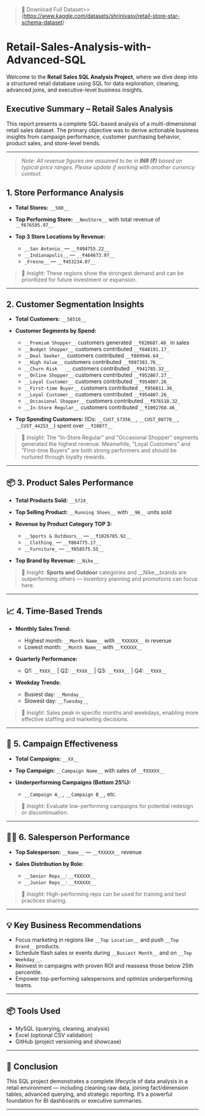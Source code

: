 > 📂 Download Full Dataset>>(https://www.kaggle.com/datasets/shrinivasv/retail-store-star-schema-dataset)


# Retail-Sales-Analysis-with-Advanced-SQL
Welcome to the **Retail Sales SQL Analysis Project**, where we dive deep into a structured retail database using SQL for data exploration, cleaning, advanced joins, and executive-level business insights. 

##  Executive Summary – Retail Sales Analysis

This report presents a complete SQL-based analysis of a multi-dimensional retail sales dataset. The primary objective was to derive actionable business insights from campaign performance, customer purchasing behavior, product sales, and store-level trends.

---
> *Note: All revenue figures are assumed to be in __INR (₹)__ based on typical price ranges. Please update if working with another currency context.*

##  1. Store Performance Analysis

* **Total Stores:** `__500__`
* **Top Performing Store:** `__NeoStore__` with total revenue of `__₹676595.97__`
* **Top 3 Store Locations by Revenue:**

  * `__San Antonio_` — `__₹494755.22__`
  * `__Indianapolis__` — `__₹464673.97__`
  * `_Fresno__` — `__₹453234.07__`

> 📌 *Insight:* These regions show the strongest demand and can be prioritized for future investment or expansion.

---

##  2. Customer Segmentation Insights

* **Total Customers:** `__58516__`
* **Customer Segments by Spend:**

  * `__Premium Shopper__` customers generated `__₹820687.40_` in sales
  * `__Budget Shopper__` customers contributed `__₹848191.17_`
  * `__Deal Seeker__` customers contributed `__₹889946.64__`
  * `__High Value__` customers contributed `__₹897383.76__`
  * `__Churn Risk	__` customers contributed `__₹941785.32__`
  * `__Online Shopper__` customers contributed `__₹952867.27__`
  * `__Loyal Customer__` customers contributed `__₹954807.26_`
  * `__First-time Buyer__` customers contributed `__₹956011.36_`
  * `__Loyal Customer__` customers contributed `__₹954807.26_`
  * `__Occasional Shopper__` customers contributed `__₹976510.32_`
  * `__In-Store Regular__` customers contributed `__₹1092768.46_`
    
* **Top Spending Customers:**
  (IDs: `__CUST_57356__`, `__CUST_08778__`,` __CUST_44253__`) spent over `__₹28077__`

> 📌 *Insight:* The "In-Store Regular" and "Occasional Shopper" segments generated the highest revenue. Meanwhile, "Loyal Customers" and "First-time Buyers" are both strong performers and should be nurtured through loyalty rewards.
---

## 📦 3. Product Sales Performance

* **Total Products Sold:** `__5724_`
* **Top Selling Product:** `__Running Shoes__` with `__96__` units sold
* **Revenue by Product Category TOP 3:**
  
  * `__Sports & Outdoors__` — `__₹1026785.92__`
  * `__Clothing_` — `__₹864775.17__`
  * `__Furniture_` — `__₹858575.55__`
* **Top Brand by Revenue:** `__Nike__`

> 📌 *Insight:* __Sports and Outdoor__ categories and  __Nike__brands are outperforming others — inventory planning and promotions can focus here.

---

## 📈 4. Time-Based Trends

* **Monthly Sales Trend:**

  * Highest month: `__Month Name__` with `__₹XXXXX__` in revenue
  * Lowest month: `__Month Name__` with `__₹XXXXX__`
* **Quarterly Performance:**

  * Q1: `__₹XXX__` | Q2: `__₹XXX__` | Q3: `__₹XXX__` | Q4: `__₹XXX__`
* **Weekday Trends:**

  * Busiest day: `__Monday__`
  * Slowest day: `__Tuesday__`

> 📌 *Insight:* Sales peak in specific months and weekdays, enabling more effective staffing and marketing decisions.

---

## 🎯 5. Campaign Effectiveness

* **Total Campaigns:** `__XX__`
* **Top Campaign:** `__Campaign Name__` with sales of `__₹XXXXX__`
* **Underperforming Campaigns (Bottom 25%):**

  * `__Campaign A__`, `__Campaign B__`, etc.

> 📌 *Insight:* Evaluate low-performing campaigns for potential redesign or discontinuation.

---

## 🧑‍💼 6. Salesperson Performance

* **Top Salesperson:** `__Name__` — `__₹XXXXX__` revenue
* **Sales Distribution by Role:**

  * `__Senior Reps__`: `__₹XXXXX__`
  * `__Junior Reps__`: `__₹XXXXX__`

> 📌 *Insight:* High-performing reps can be used for training and best practices sharing.

---



## 💡 Key Business Recommendations

* Focus marketing in regions like `__Top Location__` and push `__Top Brand__` products.
* Schedule flash sales or events during `__Busiest Month__` and on `__Top Weekday__`.
* Reinvest in campaigns with proven ROI and reassess those below 25th percentile.
* Empower top-performing salespersons and optimize underperforming teams.

---

## 📦 Tools Used

* MySQL (querying, cleaning, analysis)
* Excel (optional CSV validation)
* GitHub (project versioning and showcase)

---

## 🧐 Conclusion

This SQL project demonstrates a complete lifecycle of data analysis in a retail environment — including cleaning raw data, joining fact/dimension tables, advanced querying, and strategic reporting. It’s a powerful foundation for BI dashboards or executive summaries.

---
